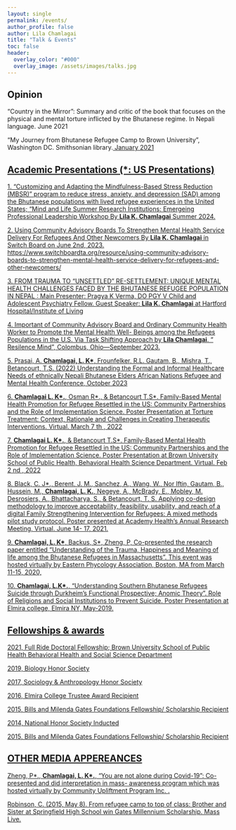 ```yaml
---
layout: single 
permalink: /events/
author_profile: false
author: Lila Chamlagai
title: "Talk & Events"
toc: false
header:
  overlay_color: "#000"
  overlay_image: /assets/images/talks.jpg
---
```

## Opinion

<p> “Country in the Mirror”: Summary and critic of the book that focuses on the physical and mental torture inflicted by
the Bhutanese regime. <a href = "https://www.bhutannewsservice.org"> </a>In Nepali language. June 2021 </p>
  
<p> “My Journey from Bhutanese Refugee Camp to Brown University”, Washington DC. Smithsonian
library.<a href="https://americanhistory.si.edu/stories-of-2020/story/my-journey-bhutanese-refugee-camp-brown-university">
January 2021 </p>
  
## Academic Presentations (*: US Presentations)

<p> 1. “Customizing and Adapting the Mindfulness-Based Stress Reduction (MBSR)” program to reduce stress, anxiety, and depression (SAD) among the Bhutanese populations with lived refugee experiences in the United States; “Mind and Life Summer Research Institutions: Emergeing Professional Leadership Workshop By <b>Lila K. Chamlagai</b> Summer 2024. </p>

<p> 2. Using Community Advisory Boards To Strengthen Mental Health Service Delivery For Refugees And Other Newcomers By <b>Lila K. Chamlagai</b> in Switch Board on June 2nd, 2023. https://www.switchboardta.org/resource/using-community-advisory-boards-to-strengthen-mental-health-service-delivery-for-refugees-and-other-newcomers/ </p>

<p> 3. FROM TRAUMA TO “UNSETTLED” RE-SETTLEMENT: UNIQUE MENTAL HEALTH CHALLENGES FACED BY THE BHUTANESE REFUGEE POPULATION IN NEPAL : Main Presenter: Pragya K Verma, DO PGY V
Child and Adolescent Psychiatry Fellow. Guest Speaker: <b>Lila K. Chamlagai</b> at Hartford Hospital/Institute of Living </p>

<p> 4. Important of Community Advisory Board and Ordinary Community Health Worker to Promote the Mental Health Well-
Beings among the Refugees Populations in the U.S. Via Task Shifting Approach by <b>Lila Chamlagai</b>. “ Resilence Mind”,
Colombus, Ohio—September 2023. </p>

<p> 5. Prasai, A. <b>Chamlagai, L. K*</b>, Frounfelker, R.L. Gautam, B., Mishra, T., Betancourt, T.S. (2022) Understanding the
Formal and Informal Healthcare Needs of ethnically Nepali Bhutanese Elders African Nations Refugee and Mental
Health Conference, October 2023 </p>

<p> 6. <b>Chamlagai L. K*.</b>, Osman R*., &amp; Betancourt T.S*. Family-Based Mental Health Promotion for Refugee Resettled in
the US: Community Partnerships and the Role of Implementation Science. Poster Presentation at Torture Treatment:
Context, Rationale and Challenges in Creating Therapeutic Interventions. Virtual. March 7 th , 2022 </p>

<p> 7. <b>Chamlagai L. K*.</b>, &amp; Betancourt T.S*. Family-Based Mental Health Promotion for Refugee Resettled in the US:
Community Partnerships and the Role of Implementation Science. Poster Presentation at Brown University School of
Public Health, Behavioral Health Science Department. Virtual. Feb 2 nd , 2022 </p>

<p> 8. Black, C. J*., Berent, J. M., Sanchez, A., Wang, W., Nor Iftin, Gautam, B., Hussein, M., <b>Chamlagai, L. K.</b>, Negeye, A.,
McBrady, E., Mobley, M. Desrosiers, A., Bhattacharya, S., &amp; Betancourt, T. S. Applying co-design methodology to
improve acceptability, feasibility, usability, and reach of a digital Family Strengthening Intervention for Refugees: A
mixed methods pilot study protocol. Poster presented at Academy Health’s Annual Research Meeting, Virtual. June 14-
17, 2021. <a href = "https://vimeo.com/558787300"> </p>

<p> 9. <b>Chamlagai, L. K*</b>, Backus, S*, Zheng, P, Co-presented the research paper entitled “Understanding of the Trauma,
Happiness and Meaning of life among the Bhutanese Refugees in Massachusetts”. This event was hosted virtually by
Eastern Phycology Association, Boston, MA from March 11-15, 2020, <a href="https://www.youtube.com/watch?v=0GLm8eyFqps"> </p>

<p> 10. <b>Chamlagai, L.K*.</b>, “Understanding Southern Bhutanese Refugees Suicide through Durkheim’s Functional Prospective;
Anomic Theory”. Role of Religions and Social Institutions to Prevent Suicide. Poster Presentation at Elmira college,
Elmira NY, May-2019. </p>


## Fellowships & awards 

<p> 2021, Full Ride Doctoral Fellowship; Brown University School of Public Health Behavioral Health and Social Science Department </p> 

<p> 2019, Biology Honor Society </p>

<p> 2017, Sociology &amp; Anthropology Honor Society </p>

<p> 2016, Elmira College Trustee Award Recipient </p>

<p> 2015, Bills and Milenda Gates Foundations Fellowship/ Scholarship Recipient </p>

<p> 2014, National Honor Society Inducted </p>

<p> 2015, Bills and Milenda Gates Foundations Fellowship/ Scholarship Recipient</p> 
  

## OTHER MEDIA APPEREANCES 

<p> Zheng, P*., <b>Chamlagai, L. K*.</b>, “You are not alone during Covid-19”: Co- presented and did interpretation in mass-
awareness program which was hosted virtually by Community Upliftment Program Inc.
<a href="https://www.youtube.com/watch?v=WVwSHJqEoi8&amp;t=21s">.</p>
  
<p> Robinson, C. (2015, May 8). From refugee camp to top of class: Brother and Sister at Springfield High School win
Gates Millennium Scholarship. Mass Live.</p>
